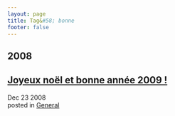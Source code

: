 ```yaml
---
layout: page
title: Tag&#58; bonne
footer: false
---
```


<div id="blog-archives" class="category">
<h2>2008</h2>

<article>
<h1><a href="/2008/12/23/merry-christmas-happy-new-year-2009-joyeux-noel-et-bonne-annee-2009/index.html">Joyeux noël et bonne année 2009 !</a></h1>
<time datetime="2008-12-23T00:00:00-06:00" pubdate><span class='month'>Dec</span> <span class='day'>23</span> <span class='year'>2008</span></time>
<footer>
<span class="categories">posted in 
<a href='/categories/general/'>General</a></span>
</footer>
</article>
</div>
